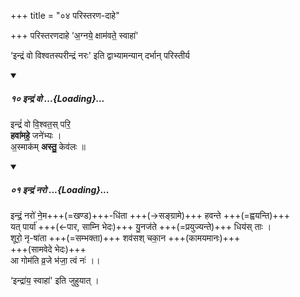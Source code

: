 +++
title = "०४ परिस्तरण-दाहे"

+++
परिस्तरणदाहे ‘अ॒ग्नये॒ क्षाम॑वते॒ स्वाहा॑'

‘इन्द्रं वो विश्वतस्परीन्द्रं नरः' इति द्वाभ्यामन्यान् दर्भान् परिस्तीर्य  

<div class="js_include" includetitle="false" newlevelforh1="5" unfilled url="/vedAH_Rk/shAkalam/saMhitA/vishvAsa-prastutiH/01/007/10_indraM_vo.md">
<details open><summary><h5>१० इन्द्रं वो ...{Loading}...</h5></summary>


इन्द्रं॑ वो वि॒श्वत॒स् परि॒  
**हवा॑महे॒** जने॑भ्यः ।  
अ॒स्माक॑म् **अस्तु॒** केव॑लः ॥

</details>
</div>
<div class="js_include" includetitle="false" newlevelforh1="5" unfilled url="/vedAH_Rk/shAkalam/saMhitA/vishvAsa-prastutiH/07/027/01_indraM_naro.md">
<details open><summary><h5>०१ इन्द्रं नरो ...{Loading}...</h5></summary>


इन्द्रं॒ नरो॑ ने॒म+++(=खण्ड)+++-धि॑ता +++(→सङ्ग्रामे)+++ हवन्ते +++(=ह्वयन्ति)+++  
यत् पार्या॑ +++(←पार, साम्नि भेदः)+++ यु॒नज॑ते +++(=प्रयुज्यन्ते)+++ धिय॑स् ताः ।  
शूरो॒ नृ-षा॑ता +++(=सम्भक्ता)+++ शव॑सश् चका॒न +++(कामयमानः)+++  
+++(सामवेदे भेदः)+++  
आ गोम॑ति व्र॒जे भ॑जा॒ त्वं नः॑ ।।

</details>
</div>  


‘इन्द्रा॑य॒ स्वाहा॑' इति जुहुयात् । 
